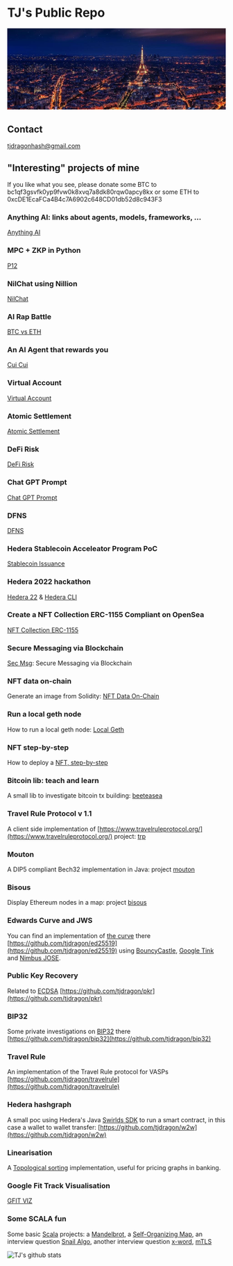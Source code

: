 # TJ's Public Repo
![pano-sg](https://github.com/tjdragon/tjdragon/blob/master/data/paris.jpg)

## Contact
tjdragonhash@gmail.com

## "Interesting" projects of mine
If you like what you see, please donate some BTC to bc1qf3gsvfk0yp9fvw0k8xvq7a8dk80rqw0apcy8kx or some ETH to 0xcDE1EcaFCa4B4c7A6902c648CD01db52d8c943F3

### Anything AI: links about agents, models, frameworks, ...
[Anything AI](https://github.com/tjdragon/AnythingAI)

### MPC + ZKP in Python
[P12](https://github.com/tjdragon/Part-12-Computation)

### NilChat using Nillion
[NilChat](https://github.com/tjdragon/nilchat)

### AI Rap Battle
[BTC vs ETH](https://github.com/tjdragon/AI-Rap-Battle)

### An AI Agent that rewards you
[Cui Cui](https://github.com/tjdragon/cuicui)

### Virtual Account
[Virtual Account](https://github.com/tjdragon/va)

### Atomic Settlement
[Atomic Settlement](https://github.com/tjdragon/atomic-settlement)

### DeFi Risk
[DeFi Risk](https://github.com/tjdragon/defi-risk)

### Chat GPT Prompt
[Chat GPT Prompt](https://github.com/tjdragon/chat-gpt/)

### DFNS
[DFNS](https://github.com/tjdragon/dfns)

### Hedera Stablecoin Acceleator Program PoC
[Stablecoin Issuance](https://github.com/tjdragon/hts)

### Hedera 2022 hackathon
[Hedera 22](https://github.com/tjdragon/hedera22) & [Hedera CLI](https://github.com/tjdragon/hedera22-cli)

### Create a NFT Collection ERC-1155 Compliant on OpenSea
[NFT Collection ERC-1155](https://github.com/tjdragon/nft-collection-opensea-erc1155)

### Secure Messaging via Blockchain
[Sec Msg](https://github.com/tjdragon/secmsg/): Secure Messaging via Blockchain

### NFT data on-chain
Generate an image from Solidity: [NFT Data On-Chain](https://github.com/tjdragon/nft-on-chain-data)

### Run a local geth node
How to run a local geth node: [Local Geth](https://github.com/tjdragon/local-geth)

### NFT step-by-step
How to deploy a [NFT, step-by-step](https://github.com/tjdragon/nft-step-by-step)

### Bitcoin lib: teach and learn
A small lib to investigate bitcoin tx building: [beeteasea](https://github.com/tjdragon/beeteasea)

### Travel Rule Protocol v 1.1
A client side implementation of [https://www.travelruleprotocol.org/](https://www.travelruleprotocol.org/) project: [trp](https://github.com/tjdragon/trp)

### Mouton
A DIP5 compliant Bech32 implementation in Java: project [mouton](https://github.com/tjdragon/mouton)

### Bisous
Display Ethereum nodes in a map: project [bisous](https://github.com/tjdragon/bisous)

### Edwards Curve and JWS
You can find an implementation of [the curve](https://en.wikipedia.org/wiki/Edwards_curve) there [https://github.com/tjdragon/ed25519](https://github.com/tjdragon/ed25519) using [BouncyCastle](https://www.bouncycastle.org/), [Google Tink](https://github.com/google/tink) and [Nimbus JOSE](https://connect2id.com/products/nimbus-jose-jwt).

### Public Key Recovery
Related to [ECDSA](https://en.wikipedia.org/wiki/Elliptic_Curve_Digital_Signature_Algorithm) [https://github.com/tjdragon/pkr](https://github.com/tjdragon/pkr)

### BIP32
Some private investigations on [BIP32](https://github.com/bitcoin/bips/blob/master/bip-0032.mediawiki) there [https://github.com/tjdragon/bip32](https://github.com/tjdragon/bip32)

### Travel Rule
An implementation of the Travel Rule protocol for VASPs [https://github.com/tjdragon/travelrule](https://github.com/tjdragon/travelrule)

### Hedera hashgraph
A small poc using Hedera's Java [Swirlds SDK](https://www.swirlds.com/download/) to run a smart contract, in this case a wallet to wallet transfer: [https://github.com/tjdragon/w2w](https://github.com/tjdragon/w2w)

### Linearisation
A [Topological sorting](https://en.wikipedia.org/wiki/Topological_sorting) implementation, useful for pricing graphs in banking.

### Google Fit Track Visualisation
[GFIT VIZ](https://github.com/tjdragon/gfit-viz)

### Some SCALA fun
Some basic [Scala](https://www.scala-lang.org/) projects: a [Mandelbrot](https://github.com/tjdragon/mandel), a [Self-Organizing Map](https://github.com/tjdragon/som), an interview question [Snail Algo](https://github.com/tjdragon/snail-algo), another interview question [x-word](https://github.com/tjdragon/xword-puzzle), [mTLS](https://github.com/tjdragon/scala-mutual-ssl)

![TJ's github stats](https://github-readme-stats.vercel.app/api?username=tjdragon)
